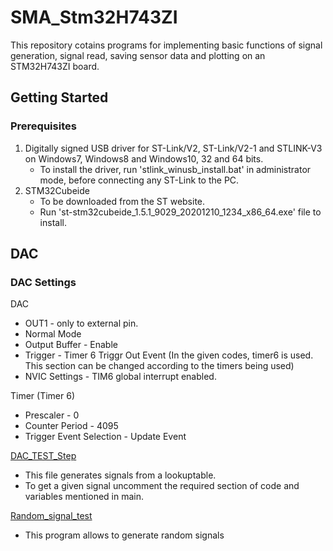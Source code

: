 # SMA_Stm32H743ZI

This repository cotains programs for implementing basic functions of signal generation, signal read, saving sensor data and plotting on an STM32H743ZI board.

## Getting Started

### Prerequisites
1. Digitally signed USB driver for ST-Link/V2, ST-Link/V2-1 and STLINK-V3 on Windows7, Windows8 and Windows10, 32 and 64 bits.
   - To install the driver, run 'stlink_winusb_install.bat' in administrator mode, before connecting any ST-Link to the PC.
2. STM32Cubeide
   - To be downloaded from the ST website.
   - Run 'st-stm32cubeide_1.5.1_9029_20201210_1234_x86_64.exe' file to install.
   
## DAC 
### DAC Settings
DAC 
- OUT1 - only to external pin.
- Normal Mode
- Output Buffer - Enable
- Trigger - Timer 6 Triggr Out Event (In the given codes, timer6 is used. This section can be changed according to the timers being used)
- NVIC Settings - TIM6 global interrupt enabled.

Timer (Timer 6)
- Prescaler - 0
- Counter Period - 4095
- Trigger Event Selection - Update Event

[DAC_TEST_Step]() 
- This file generates signals from a lookuptable. 
- To get a given signal uncomment the required section of code and variables mentioned in main.

[Random_signal_test]()
- This program allows to generate random signals
